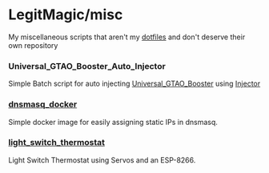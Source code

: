 # LegitMagic/misc

My miscellaneous scripts that aren't my [dotfiles](https://github.com/LegitMagic/dotfiles) and don't deserve their own repository

### Universal_GTAO_Booster_Auto_Injector
Simple Batch script for auto injecting [Universal_GTAO_Booster](https://github.com/QuickNET-Tech/Universal_GTAO_Booster) using [Injector](https://github.com/nefarius/Injector)

### [dnsmasq_docker](https://terascripting.com/articles/dhcp-with-dnsmasq-docker-and-arp-scan/)
Simple docker image for easily assigning static IPs in dnsmasq.

### [light_switch_thermostat](https://terascripting.com/articles/light-switch-thermostat/)
Light Switch Thermostat using Servos and an ESP-8266.
